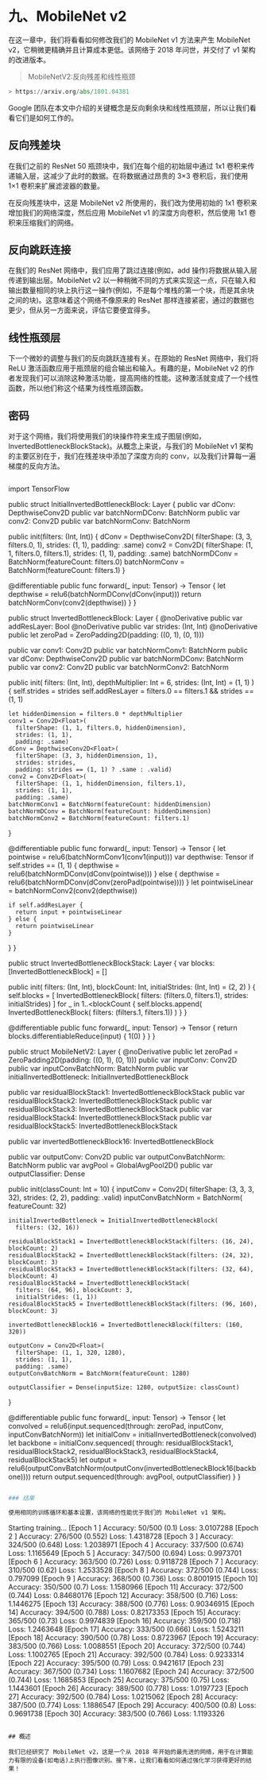 # 九、MobileNet v2

在这一章中，我们将看看如何修改我们的 MobileNet v1 方法来产生 MobileNet v2，它稍微更精确并且计算成本更低。该网络于 2018 年问世，并交付了 v1 架构的改进版本。

> MobileNetV2:反向残差和线性瓶颈

```py
> https://arxiv.org/abs/1801.04381

```

Google 团队在本文中介绍的关键概念是反向剩余块和线性瓶颈层，所以让我们看看它们是如何工作的。

## 反向残差块

在我们之前的 ResNet 50 瓶颈块中，我们在每个组的初始层中通过 1x1 卷积来传递输入层，这减少了此时的数据。在将数据通过昂贵的 3×3 卷积后，我们使用 1×1 卷积来扩展滤波器的数量。

在反向残差块中，这是 MobileNet v2 所使用的，我们改为使用初始的 1x1 卷积来增加我们的网络深度，然后应用 MobileNet v1 的深度方向卷积，然后使用 1x1 卷积来压缩我们的网络。

## 反向跳跃连接

在我们的 ResNet 网络中，我们应用了跳过连接(例如，add 操作)将数据从输入层传递到输出层。MobileNet v2 以一种稍微不同的方式来实现这一点，只在输入和输出数量相同的块上执行这一操作(例如，不是每个堆栈的第一个块，而是其余块之间的块)。这意味着这个网络不像原来的 ResNet 那样连接紧密，通过的数据也更少，但从另一方面来说，评估它要便宜得多。

## 线性瓶颈层

下一个微妙的调整与我们的反向跳跃连接有关。在原始的 ResNet 网络中，我们将 ReLU 激活函数应用于瓶颈层的组合输出和输入。有趣的是，MobileNet v2 的作者发现我们可以消除这种激活功能，提高网络的性能。这种激活就变成了一个线性函数，所以他们称这个结果为线性瓶颈函数。

## 密码

对于这个网络，我们将使用我们的块操作符来生成子图层(例如，InvertedBottleneckBlockStack)。从概念上来说，与我们的 MobileNet v1 架构的主要区别在于，我们在残差块中添加了深度方向的 conv，以及我们计算每一遍梯度的反向方法。

```py
```
import TensorFlow

public struct InitialInvertedBottleneckBlock: Layer {
  public var dConv: DepthwiseConv2D<Float>
  public var batchNormDConv: BatchNorm<Float>
  public var conv2: Conv2D<Float>
  public var batchNormConv: BatchNorm<Float>

  public init(filters: (Int, Int)) {
    dConv = DepthwiseConv2D<Float>(
      filterShape: (3, 3, filters.0, 1),
      strides: (1, 1),
      padding: .same)
    conv2 = Conv2D<Float>(
      filterShape: (1, 1, filters.0, filters.1),
      strides: (1, 1),
      padding: .same)
    batchNormDConv = BatchNorm(featureCount: filters.0)
    batchNormConv = BatchNorm(featureCount: filters.1)
  }

  @differentiable
  public func forward(_ input: Tensor<Float>) -> Tensor<Float> {
    let depthwise = relu6(batchNormDConv(dConv(input)))
    return batchNormConv(conv2(depthwise))
  }
}

public struct InvertedBottleneckBlock: Layer {
  @noDerivative public var addResLayer: Bool
  @noDerivative public var strides: (Int, Int)
  @noDerivative public let zeroPad = ZeroPadding2D<Float>(padding: ((0, 1), (0, 1)))

  public var conv1: Conv2D<Float>
  public var batchNormConv1: BatchNorm<Float>
  public var dConv: DepthwiseConv2D<Float>
  public var batchNormDConv: BatchNorm<Float>
  public var conv2: Conv2D<Float>
  public var batchNormConv2: BatchNorm<Float>

  public init(
    filters: (Int, Int),
    depthMultiplier: Int = 6,
    strides: (Int, Int) = (1, 1)
  ) {
    self.strides = strides
    self.addResLayer = filters.0 == filters.1 && strides == (1, 1)

    let hiddenDimension = filters.0 * depthMultiplier
    conv1 = Conv2D<Float>(
      filterShape: (1, 1, filters.0, hiddenDimension),
      strides: (1, 1),
      padding: .same)
    dConv = DepthwiseConv2D<Float>(
      filterShape: (3, 3, hiddenDimension, 1),
      strides: strides,
      padding: strides == (1, 1) ? .same : .valid)
    conv2 = Conv2D<Float>(
      filterShape: (1, 1, hiddenDimension, filters.1),
      strides: (1, 1),
      padding: .same)
    batchNormConv1 = BatchNorm(featureCount: hiddenDimension)
    batchNormDConv = BatchNorm(featureCount: hiddenDimension)
    batchNormConv2 = BatchNorm(featureCount: filters.1)
  }

  @differentiable
  public func forward(_ input: Tensor<Float>) -> Tensor<Float> {
    let pointwise = relu6(batchNormConv1(conv1(input)))
    var depthwise: Tensor<Float>
    if self.strides == (1, 1) {
      depthwise = relu6(batchNormDConv(dConv(pointwise)))
    } else {
      depthwise = relu6(batchNormDConv(dConv(zeroPad(pointwise))))
    }
    let pointwiseLinear = batchNormConv2(conv2(depthwise))

    if self.addResLayer {
      return input + pointwiseLinear
    } else {
      return pointwiseLinear
    }
  }
}

public struct InvertedBottleneckBlockStack: Layer {
  var blocks: [InvertedBottleneckBlock] = []

  public init(
    filters: (Int, Int),
    blockCount: Int,
    initialStrides: (Int, Int) = (2, 2)
  ) {
    self.blocks = [
      InvertedBottleneckBlock(
        filters: (filters.0, filters.1),
        strides: initialStrides)
    ]
    for _ in 1..<blockCount {
      self.blocks.append(
        InvertedBottleneckBlock(
          filters: (filters.1, filters.1))
      )
    }
  }

  @differentiable
  public func forward(_ input: Tensor<Float>) -> Tensor<Float> {
    return blocks.differentiableReduce(input) { $1($0) }
  }
}

public struct MobileNetV2: Layer {
  @noDerivative public let zeroPad = ZeroPadding2D<Float>(padding: ((0, 1), (0, 1)))
  public var inputConv: Conv2D<Float>
  public var inputConvBatchNorm: BatchNorm<Float>
  public var initialInvertedBottleneck: InitialInvertedBottleneckBlock

  public var residualBlockStack1: InvertedBottleneckBlockStack
  public var residualBlockStack2: InvertedBottleneckBlockStack
  public var residualBlockStack3: InvertedBottleneckBlockStack
  public var residualBlockStack4: InvertedBottleneckBlockStack
  public var residualBlockStack5: InvertedBottleneckBlockStack

  public var invertedBottleneckBlock16: InvertedBottleneckBlock

  public var outputConv: Conv2D<Float>
  public var outputConvBatchNorm: BatchNorm<Float>
  public var avgPool = GlobalAvgPool2D<Float>()
  public var outputClassifier: Dense<Float>

  public init(classCount: Int = 10) {
    inputConv = Conv2D<Float>(
      filterShape: (3, 3, 3, 32),
      strides: (2, 2),
      padding: .valid)
    inputConvBatchNorm = BatchNorm(
      featureCount: 32)

    initialInvertedBottleneck = InitialInvertedBottleneckBlock(
      filters: (32, 16))

    residualBlockStack1 = InvertedBottleneckBlockStack(filters: (16, 24), blockCount: 2)
    residualBlockStack2 = InvertedBottleneckBlockStack(filters: (24, 32), blockCount: 3)
    residualBlockStack3 = InvertedBottleneckBlockStack(filters: (32, 64), blockCount: 4)
    residualBlockStack4 = InvertedBottleneckBlockStack(
      filters: (64, 96), blockCount: 3,
      initialStrides: (1, 1))
    residualBlockStack5 = InvertedBottleneckBlockStack(filters: (96, 160), blockCount: 3)

    invertedBottleneckBlock16 = InvertedBottleneckBlock(filters: (160, 320))

    outputConv = Conv2D<Float>(
      filterShape: (1, 1, 320, 1280),
      strides: (1, 1),
      padding: .same)
    outputConvBatchNorm = BatchNorm(featureCount: 1280)

    outputClassifier = Dense(inputSize: 1280, outputSize: classCount)
  }

  @differentiable
  public func forward(_ input: Tensor<Float>) -> Tensor<Float> {
    let convolved = relu6(input.sequenced(through: zeroPad, inputConv, inputConvBatchNorm))
    let initialConv = initialInvertedBottleneck(convolved)
    let backbone = initialConv.sequenced(
      through: residualBlockStack1, residualBlockStack2, residualBlockStack3,
      residualBlockStack4, residualBlockStack5)
    let output = relu6(outputConvBatchNorm(outputConv(invertedBottleneckBlock16(backbone))))
    return output.sequenced(through: avgPool, outputClassifier)
  }
}

```py

### 结果

使用相同的训练循环和基本设置，该网络的性能优于我们的 MobileNet v1 架构。

```
Starting training...
[Epoch 1 ] Accuracy: 50/500  (0.1)   Loss: 3.0107288
[Epoch 2 ] Accuracy: 276/500 (0.552) Loss: 1.4318728
[Epoch 3 ] Accuracy: 324/500 (0.648) Loss: 1.2038971
[Epoch 4 ] Accuracy: 337/500 (0.674) Loss: 1.1165649
[Epoch 5 ] Accuracy: 347/500 (0.694) Loss: 0.9973701
[Epoch 6 ] Accuracy: 363/500 (0.726) Loss: 0.9118728
[Epoch 7 ] Accuracy: 310/500 (0.62)  Loss: 1.2533528
[Epoch 8 ] Accuracy: 372/500 (0.744) Loss: 0.797099
[Epoch 9 ] Accuracy: 368/500 (0.736) Loss: 0.8001915
[Epoch 10] Accuracy: 350/500 (0.7)   Loss: 1.1580966
[Epoch 11] Accuracy: 372/500 (0.744) Loss: 0.84680176
[Epoch 12] Accuracy: 358/500 (0.716) Loss: 1.1446275
[Epoch 13] Accuracy: 388/500 (0.776) Loss: 0.90346915
[Epoch 14] Accuracy: 394/500 (0.788) Loss: 0.82173353
[Epoch 15] Accuracy: 365/500 (0.73)  Loss: 0.9974839
[Epoch 16] Accuracy: 359/500 (0.718) Loss: 1.2463648
[Epoch 17] Accuracy: 333/500 (0.666) Loss: 1.5243211
[Epoch 18] Accuracy: 390/500 (0.78)  Loss: 0.8723967
[Epoch 19] Accuracy: 383/500 (0.766) Loss: 1.0088551
[Epoch 20] Accuracy: 372/500 (0.744) Loss: 1.1002765
[Epoch 21] Accuracy: 392/500 (0.784) Loss: 0.9233314
[Epoch 22] Accuracy: 395/500 (0.79)  Loss: 0.9421617
[Epoch 23] Accuracy: 367/500 (0.734) Loss: 1.1607682
[Epoch 24] Accuracy: 372/500 (0.744) Loss: 1.1685853
[Epoch 25] Accuracy: 375/500 (0.75)  Loss: 1.1443601
[Epoch 26] Accuracy: 389/500 (0.778) Loss: 1.0197723
[Epoch 27] Accuracy: 392/500 (0.784) Loss: 1.0215062
[Epoch 28] Accuracy: 387/500 (0.774) Loss: 1.1886547
[Epoch 29] Accuracy: 400/500 (0.8)   Loss: 0.9691738
[Epoch 30] Accuracy: 383/500 (0.766) Loss: 1.1193326

```

## 概述

我们已经研究了 MobileNet v2，这是一个从 2018 年开始的最先进的网络，用于在计算能力有限的设备(如电话)上执行图像识别。接下来，让我们看看如何通过强化学习获得更好的结果！